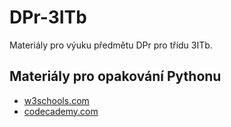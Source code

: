 # DPr-3ITb
Materiály pro výuku předmětu DPr pro třídu 3ITb.

## Materiály pro opakování Pythonu
 - [w3schools.com](https://www.w3schools.com/python/default.asp)
 - [codecademy.com](https://www.codecademy.com/learn/learn-python-3)

